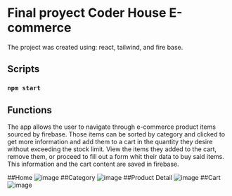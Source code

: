 # Final proyect Coder House E-commerce

The project was created using: react, tailwind, and fire base.

##  Scripts

### `npm start`


##  Functions

The app allows the user to navigate through e-commerce product items sourced by firebase. Those items can be sorted by category and clicked to get more information and add them to a cart in the quantity they desire without exceeding the stock limit. View the items they added to the cart, remove them, or proceed to fill out a form whit their data to buy said items. This information and the cart content are saved in firebase.


##Home
![image](https://user-images.githubusercontent.com/73831621/224222643-2037f999-0da0-4433-a291-e2c9ad837a6b.png)
##Category
![image](https://user-images.githubusercontent.com/73831621/224222744-5c961b40-b2fb-421c-b29a-253fbc705e6d.png)
##Product Detail
![image](https://user-images.githubusercontent.com/73831621/224222825-eb25472f-72cc-4a13-aec0-f6ee1f58f697.png)
##Cart
![image](https://user-images.githubusercontent.com/73831621/224222885-0937d441-40e8-4c57-bd95-4798848637ad.png)

